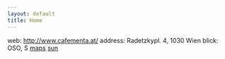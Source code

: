 ```yaml
---
layout: default
title: Home
---
```

web: http://www.cafementa.at/
address: Radetzkypl. 4, 1030 Wien
blick: OSO, S
[maps](https://maps.app.goo.gl/By35EbqppmkcdwVQ8)
[sun](https://www.sonnenverlauf.de/#/48.2111,16.3903,19/2023.07.01/14:36/1/0)

